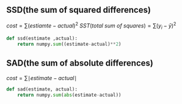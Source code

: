 ## SSD(the sum of squared differences)

 $cost = \sum(estiamte-actual)^2$
 $SST(total\ sum\ of\ squares)=\sum(y_i-\bar{y})^2$
```Python
def ssd(estimate ,actual):
	return numpy.sum((estimate-actual)**2)
```

## SAD(the sum of absolute differences)

$cost = \sum \mid estimate-actual\mid$

```Python
def sad(estimate, actual):
	return numpy.sum(abs(estimate-actual))
```


